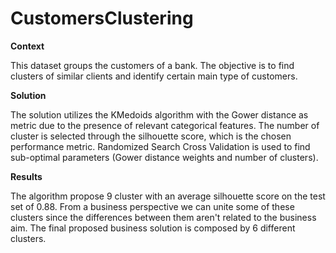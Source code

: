 # CustomersClustering

**Context**

This dataset groups the customers of a bank. The objective is to find clusters of similar clients and identify certain main type of customers.

**Solution**

The solution utilizes the KMedoids algorithm with the Gower distance as metric due to the presence of relevant categorical features. The number of cluster is selected through the silhouette score, which is the chosen performance metric. Randomized Search Cross Validation is used to find sub-optimal parameters (Gower distance weights and number of clusters).

**Results**

The algorithm propose 9 cluster with an average silhouette score on the test set of 0.88. From a business perspective we can unite some of these clusters since the differences between them aren't related to the business aim. The final proposed business solution is composed by 6 different clusters.
